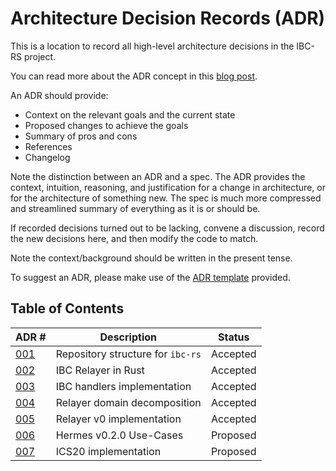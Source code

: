 # Architecture Decision Records (ADR)

This is a location to record all high-level architecture decisions in the IBC-RS project.

You can read more about the ADR concept in this [blog post](https://product.reverb.com/documenting-architecture-decisions-the-reverb-way-a3563bb24bd0#.78xhdix6t).

An ADR should provide:

- Context on the relevant goals and the current state
- Proposed changes to achieve the goals
- Summary of pros and cons
- References
- Changelog

Note the distinction between an ADR and a spec. The ADR provides the context, intuition, reasoning, and
justification for a change in architecture, or for the architecture of something
new. The spec is much more compressed and streamlined summary of everything as
it is or should be.

If recorded decisions turned out to be lacking, convene a discussion, record the new decisions here, and then modify the code to match.

Note the context/background should be written in the present tense.

To suggest an ADR, please make use of the [ADR template](./adr-template.md) provided.

## Table of Contents

| ADR \#                                           | Description                       | Status |
|--------------------------------------------------|-----------------------------------| ------ |
| [001](./adr-001-repo.md)                         | Repository structure for `ibc-rs` | Accepted    |
| [002](./adr-002-ibc-relayer.md)                  | IBC Relayer in Rust               | Accepted |
| [003](./adr-003-handler-implementation.md)       | IBC handlers implementation       | Accepted |
| [004](./adr-004-relayer-domain-decomposition.md) | Relayer domain decomposition      | Accepted |
| [005](./adr-005-relayer-v0-implementation.md)    | Relayer v0 implementation         | Accepted |
| [006](./adr-006-hermes-v0.2-usecases.md)         | Hermes v0.2.0 Use-Cases           | Proposed |
| [007](./adr-008-ics20-implementation.md)         | ICS20 implementation              | Proposed |
